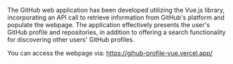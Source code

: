 The GitHub web application has been developed utilizing the Vue.js library, incorporating an API call to retrieve information from GitHub's platform and populate the webpage. The application effectively presents the user's GitHub profile and repositories, in addition to offering a search functionality for discovering other users' GitHub profiles.

You can access the webpage via: https://gihub-profile-vue.vercel.app/
